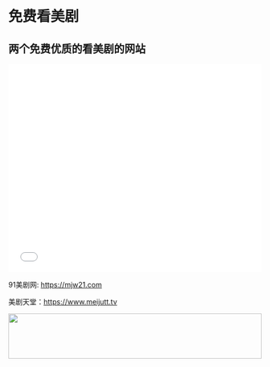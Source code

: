 # 免费看美剧

## 两个免费优质的看美剧的网站

<!-- <iframe width="100%" height="415" src="https://www.youtube.com/embed/AQarEV8yE3w" frameborder="0" allow="accelerometer; autoplay; encrypted-media; gyroscope; picture-in-picture" allowfullscreen></iframe> -->
<iframe width="100%" height="415" src="//player.bilibili.com/player.html?aid=925441468&bvid=BV1fT4y1g7FA&cid=183125738&page=1" scrolling="no" border="0" frameborder="no" framespacing="0" allowfullscreen="true"> </iframe>

<!-- 爱看美剧：https://www.akmeiju.com -->
91美剧网: https://mjw21.com

美剧天堂：https://www.meijutt.tv

<a href="https://www.vultr.com/?ref=8948199-8H"><img src="https://www.vultr.com/media/banner_1.png" width="100%" height="90" /></a>
